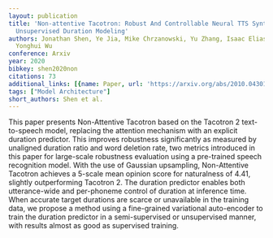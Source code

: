 ```yaml
---
layout: publication
title: 'Non-attentive Tacotron: Robust And Controllable Neural TTS Synthesis Including
  Unsupervised Duration Modeling'
authors: Jonathan Shen, Ye Jia, Mike Chrzanowski, Yu Zhang, Isaac Elias, Heiga Zen,
  Yonghui Wu
conference: Arxiv
year: 2020
bibkey: shen2020non
citations: 73
additional_links: [{name: Paper, url: 'https://arxiv.org/abs/2010.04301'}]
tags: ["Model Architecture"]
short_authors: Shen et al.
---
```

This paper presents Non-Attentive Tacotron based on the Tacotron 2
text-to-speech model, replacing the attention mechanism with an explicit
duration predictor. This improves robustness significantly as measured by
unaligned duration ratio and word deletion rate, two metrics introduced in this
paper for large-scale robustness evaluation using a pre-trained speech
recognition model. With the use of Gaussian upsampling, Non-Attentive Tacotron
achieves a 5-scale mean opinion score for naturalness of 4.41, slightly
outperforming Tacotron 2. The duration predictor enables both utterance-wide
and per-phoneme control of duration at inference time. When accurate target
durations are scarce or unavailable in the training data, we propose a method
using a fine-grained variational auto-encoder to train the duration predictor
in a semi-supervised or unsupervised manner, with results almost as good as
supervised training.